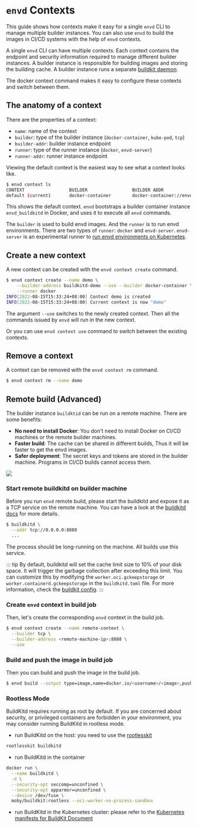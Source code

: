 # `envd` Contexts

This guide shows how contexts make it easy for a single `envd` CLI to manage multiple builder instances. You can also use `envd` to build the images in CI/CD systems with the help of `envd` contexts.

A single `envd` CLI can have multiple contexts. Each context contains the endpoint and security information required to manage different builder instances. A builder instance is responsible for building images and storing the building cache. A builder instance runs a separate [buildkit daemon](https://github.com/moby/buildkit).

The docker context command makes it easy to configure these contexts and switch between them.

## The anatomy of a context

There are the properties of a context:

- `name`: name of the context
- `builder`: type of the builder instance (`docker-container`, `kube-pod`, `tcp`)
- `builder-addr`: builder instance endpoint
- `runner`: type of the runner instance (`docker`, `envd-server`)
- `runner-addr`: runner instance endpoint

Viewing the default context is the easiest way to see what a context looks like.

```bash
$ envd context ls
CONTEXT                 BUILDER                 BUILDER ADDR                            
default (current)       docker-container        docker-container://envd_buildkitd
```

This shows the default context. `envd` bootstraps a builder container instance `envd_buildkitd` in Docker, and uses it to execute all `envd` commands.

The `builder` is used to build envd images. And the `runner` is to run envd environments. There are two types of `runner`: `docker` and `envd-server`. `envd-server` is an experimental runner to [run envd environments on Kubernetes](./kubernetes.md).

## Create a new context

A new context can be created with the `envd context create` command.

```bash
$ envd context create --name demo \
    --builder-address buildkitd-demo --use --builder docker-container \
    --runner docker
INFO[2022-08-15T15:33:24+08:00] Context demo is created                      
INFO[2022-08-15T15:33:24+08:00] Current context is now "demo"       
```

The argument `--use` switches to the newly created context. Then all the commands issued by `envd` will run in the new context.

Or you can use `envd context use` command to switch between the existing contexts.

## Remove a context

A context can be removed with the `envd context rm` command.

```bash
$ envd context rm --name demo
```

## Remote build (Advanced)

The builder instance `buildktid` can be run on a remote machine. There are some benefits:

- **No need to install Docker**: You don't need to install Docker on CI/CD machines or the remote builder machines.
- **Faster build**: The cache can be shared in different builds, Thus it will be faster to get the envd images.
- **Safer deployment**: The secret keys and tokens are stored in the builder machine. Programs in CI/CD builds cannot access them.

![](./assets/remote-build.png)

### Start remote buildkitd on builder machine

Before you run `envd` remote build, please start the buildkitd and expose it as a TCP service on the remote machine. You can have a look at the [buildkitd docs](https://github.com/moby/buildkit/blob/master/README.md#expose-buildkit-as-a-tcp-service) for more details.

```bash
$ buildkitd \
  --addr tcp://0.0.0.0:8888
  ...
```

The process should be long-running on the machine. All builds use this service.

::: tip
By default, buildkitd will set the cache limit size to 10% of your disk space. It will trigger the garbage collection after exceeding this limit. You can customize this by modifying the `worker.oci.gckeepstorage` or `worker.containerd.gckeepstorage` in the `buildkitd.toml` file. For more information, check the [buildkit config](https://github.com/moby/buildkit/blob/master/docs/buildkitd.toml.md).
:::

### Create `envd` context in build job

Then, let's create the corresponding `envd` context in the build job.

```bash
$ envd context create --name remote-context \
  --builder tcp \
  --builder-address <remote-machine-ip>:8888 \
  --use
```

### Build and push the image in build job

Then you can build and push the image in the build job.

```bash
$ envd build --output type=image,name=docker.io/<username>/<image>,push=true
```

### Rootless Mode

BuildKitd requires running as root by default. If you are concerned about security, or privileged containers are forbidden in your environment, you may consider running BuildKitd in rootless mode.

- run BuildKitd on the host: you need to use the [rootlesskit](https://github.com/rootless-containers/rootlesskit/)

```bash
rootlesskit buildkitd
```

- run BuildKitd in the container
```bash
docker run \
  --name buildkitd \
  -d \
  --security-opt seccomp=unconfined \
  --security-opt apparmor=unconfined \
  --device /dev/fuse \
  moby/buildkit:rootless --oci-worker-no-process-sandbox
```

- run BuildKitd in the Kubernetes cluster: please refer to the [Kubernetes manifests for BuildKit Document](https://github.com/moby/buildkit/tree/master/examples/kubernetes)
